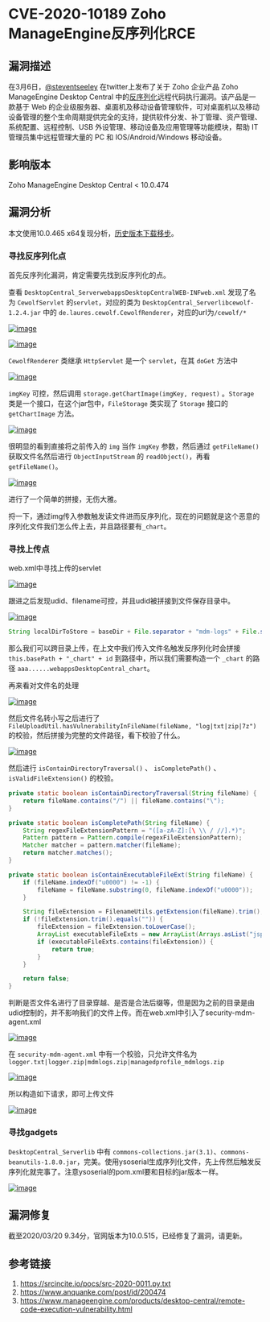 # CVE-2020-10189 Zoho ManageEngine反序列化RCE

## 漏洞描述

在3月6日，[@steventseeley](https://twitter.com/steventseeley/status/1235635108498948096) 在twitter上发布了关于 Zoho 企业产品 Zoho ManageEngine Desktop Central 中的[反序列化](https://www.chabug.org/tags/反序列化)远程代码执行漏洞。该产品是一款基于 Web 的企业级服务器、桌面机及移动设备管理软件，可对桌面机以及移动设备管理的整个生命周期提供完全的支持，提供软件分发、补丁管理、资产管理、系统配置、远程控制、USB 外设管理、移动设备及应用管理等功能模块，帮助 IT 管理员集中远程管理大量的 PC 和 IOS/Android/Windows 移动设备。

## 影响版本

Zoho ManageEngine Desktop Central < 10.0.474

## 漏洞分析

本文使用10.0.465 x64复现分析，[历史版本下载移步](http://archives.manageengine.com/desktop-central/)。

### 寻找反序列化点

首先反序列化漏洞，肯定需要先找到反序列化的点。

查看 `DesktopCentral_ServerwebappsDesktopCentralWEB-INFweb.xml` 发现了名为 `CewolfServlet` 的`servlet`，对应的类为 `DesktopCentral_Serverlibcewolf-1.2.4.jar` 中的 `de.laures.cewolf.CewolfRenderer`，对应的url为`/cewolf/*`



[![image](.resource/CVE-2020-10189%20Zoho%20ManageEngine%E5%8F%8D%E5%BA%8F%E5%88%97%E5%8C%96RCE/media/20200321182965.png)](https://y4er.com/img/uploads/20200321182965.png)





[![image](.resource/CVE-2020-10189%20Zoho%20ManageEngine%E5%8F%8D%E5%BA%8F%E5%88%97%E5%8C%96RCE/media/20200321185502.png)](https://www.chabug.org/wp-content/uploads/2020/04/20200321185502.png)



`CewolfRenderer` 类继承 `HttpServlet` 是一个 `servlet`，在其 `doGet` 方法中



[![image](.resource/CVE-2020-10189%20Zoho%20ManageEngine%E5%8F%8D%E5%BA%8F%E5%88%97%E5%8C%96RCE/media/20200321182003.png)](https://www.chabug.org/wp-content/uploads/2020/04/20200321182003.png)



`imgKey` 可控，然后调用 `storage.getChartImage(imgKey, request)` 。`Storage` 类是一个接口，在这个jar包中，`FileStorage` 类实现了 `Storage` 接口的 `getChartImage` 方法。



[![image](.resource/CVE-2020-10189%20Zoho%20ManageEngine%E5%8F%8D%E5%BA%8F%E5%88%97%E5%8C%96RCE/media/20200321181041.png)](https://www.chabug.org/wp-content/uploads/2020/04/20200321181041.png)



很明显的看到直接将之前传入的 `img` 当作 `imgKey` 参数，然后通过 `getFileName()` 获取文件名然后进行 `ObjectInputStream` 的 `readObject()`，再看 `getFileName()`。



[![image](.resource/CVE-2020-10189%20Zoho%20ManageEngine%E5%8F%8D%E5%BA%8F%E5%88%97%E5%8C%96RCE/media/20200321183565.png)](https://www.chabug.org/wp-content/uploads/2020/04/20200321183565.png)



进行了一个简单的拼接，无伤大雅。

捋一下，通过img传入参数触发读文件进而反序列化，现在的问题就是这个恶意的序列化文件我们怎么传上去，并且路径要有`_chart`。

### 寻找上传点

web.xml中寻找上传的servlet



[![image](.resource/CVE-2020-10189%20Zoho%20ManageEngine%E5%8F%8D%E5%BA%8F%E5%88%97%E5%8C%96RCE/media/20200321186974.png)](https://www.chabug.org/wp-content/uploads/2020/04/20200321186974.png)



跟进之后发现udid、filename可控，并且udid被拼接到文件保存目录中。



[![image](.resource/CVE-2020-10189%20Zoho%20ManageEngine%E5%8F%8D%E5%BA%8F%E5%88%97%E5%8C%96RCE/media/20200321185491.png)](https://www.chabug.org/wp-content/uploads/2020/04/20200321185491.png)



```java
String localDirToStore = baseDir + File.separator + "mdm-logs" + File.separator + this.customerID + File.separator + this.deviceName + "_" + udid;
```



那么我们可以跨目录上传，在上文中我们传入文件名触发反序列化时会拼接 `this.basePath + "_chart" + id` 到路径中，所以我们需要构造一个 `_chart` 的路径 `aaa......webappsDesktopCentral_chart`。

再来看对文件名的处理



[![image](.resource/CVE-2020-10189%20Zoho%20ManageEngine%E5%8F%8D%E5%BA%8F%E5%88%97%E5%8C%96RCE/media/20200321186665.png)](https://www.chabug.org/wp-content/uploads/2020/04/20200321186665.png)



然后文件名转小写之后进行了 `FileUploadUtil.hasVulnerabilityInFileName(fileName, "log|txt|zip|7z")` 的校验，然后拼接为完整的文件路径，看下校验了什么。



[![image](.resource/CVE-2020-10189%20Zoho%20ManageEngine%E5%8F%8D%E5%BA%8F%E5%88%97%E5%8C%96RCE/media/20200321184618.png)](https://www.chabug.org/wp-content/uploads/2020/04/20200321184618.png)



然后进行 `isContainDirectoryTraversal()` 、 `isCompletePath()` 、 `isValidFileExtension()` 的校验。

```java
private static boolean isContainDirectoryTraversal(String fileName) {
    return fileName.contains("/") || fileName.contains("\");
}

private static boolean isCompletePath(String fileName) {
    String regexFileExtensionPattern = "([a-zA-Z]:[\ \\ / //].*)";
    Pattern pattern = Pattern.compile(regexFileExtensionPattern);
    Matcher matcher = pattern.matcher(fileName);
    return matcher.matches();
}

private static boolean isContainExecutableFileExt(String fileName) {
    if (fileName.indexOf("u0000") != -1) {
        fileName = fileName.substring(0, fileName.indexOf("u0000"));
    }

    String fileExtension = FilenameUtils.getExtension(fileName).trim();
    if (!fileExtension.trim().equals("")) {
        fileExtension = fileExtension.toLowerCase();
        ArrayList executableFileExts = new ArrayList(Arrays.asList("jsp", "js", "html", "htm", "shtml", "shtm", "hta", "asp"));
        if (executableFileExts.contains(fileExtension)) {
            return true;
        }
    }

    return false;
}
```



判断是否文件名进行了目录穿越、是否是合法后缀等，但是因为之前的目录是由udid控制的，并不影响我们的文件上传。而在web.xml中引入了security-mdm-agent.xml



[![image](.resource/CVE-2020-10189%20Zoho%20ManageEngine%E5%8F%8D%E5%BA%8F%E5%88%97%E5%8C%96RCE/media/20200321187536.png)](https://www.chabug.org/wp-content/uploads/2020/04/20200321187536.png)



在 `security-mdm-agent.xml` 中有一个校验，只允许文件名为 `logger.txt|logger.zip|mdmlogs.zip|managedprofile_mdmlogs.zip`



[![image](.resource/CVE-2020-10189%20Zoho%20ManageEngine%E5%8F%8D%E5%BA%8F%E5%88%97%E5%8C%96RCE/media/20200321183022.png)](https://www.chabug.org/wp-content/uploads/2020/04/20200321183022.png)



所以构造如下请求，即可上传文件



[![image](.resource/CVE-2020-10189%20Zoho%20ManageEngine%E5%8F%8D%E5%BA%8F%E5%88%97%E5%8C%96RCE/media/20200321181636.png)](https://www.chabug.org/wp-content/uploads/2020/04/20200321181636.png)



### 寻找gadgets

`DesktopCentral_Serverlib` 中有 `commons-collections.jar(3.1)`、`commons-beanutils-1.8.0.jar`，完美。使用ysoserial生成序列化文件，先上传然后触发反序列化就完事了。注意ysoserial的pom.xml要和目标的jar版本一样。



[![image](.resource/CVE-2020-10189%20Zoho%20ManageEngine%E5%8F%8D%E5%BA%8F%E5%88%97%E5%8C%96RCE/media/20200321181885.png)](https://www.chabug.org/wp-content/uploads/2020/04/20200321181885.png)



## 漏洞修复

截至2020/03/20 9.34分，官网版本为10.0.515，已经修复了漏洞，请更新。

## 参考链接

1. https://srcincite.io/pocs/src-2020-0011.py.txt
2. https://www.anquanke.com/post/id/200474
3. https://www.manageengine.com/products/desktop-central/remote-code-execution-vulnerability.html